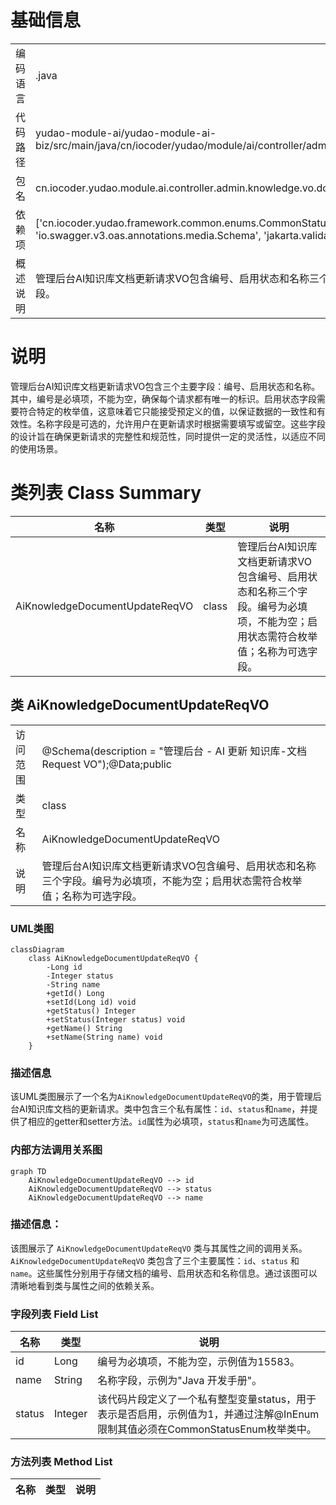 # 基础信息

|      |      |
|------|------|
| 编码语言 | .java |
| 代码路径 | yudao-module-ai/yudao-module-ai-biz/src/main/java/cn/iocoder/yudao/module/ai/controller/admin/knowledge/vo/document/AiKnowledgeDocumentUpdateReqVO.java |
| 包名 | cn.iocoder.yudao.module.ai.controller.admin.knowledge.vo.document |
| 依赖项 | ['cn.iocoder.yudao.framework.common.enums.CommonStatusEnum', 'cn.iocoder.yudao.framework.common.validation.InEnum', 'io.swagger.v3.oas.annotations.media.Schema', 'jakarta.validation.constraints.NotNull', 'lombok.Data'] |
| 概述说明 | 管理后台AI知识库文档更新请求VO包含编号、启用状态和名称三个字段。编号为必填项，不能为空；启用状态需符合枚举值；名称为可选字段。 |

# 说明

管理后台AI知识库文档更新请求VO包含三个主要字段：编号、启用状态和名称。其中，编号是必填项，不能为空，确保每个请求都有唯一的标识。启用状态字段需要符合特定的枚举值，这意味着它只能接受预定义的值，以保证数据的一致性和有效性。名称字段是可选的，允许用户在更新请求时根据需要填写或留空。这些字段的设计旨在确保更新请求的完整性和规范性，同时提供一定的灵活性，以适应不同的使用场景。

# 类列表 Class Summary

| 名称   | 类型  | 说明 |
|-------|------|-------------|
| AiKnowledgeDocumentUpdateReqVO | class | 管理后台AI知识库文档更新请求VO包含编号、启用状态和名称三个字段。编号为必填项，不能为空；启用状态需符合枚举值；名称为可选字段。 |



## 类 AiKnowledgeDocumentUpdateReqVO

|      |      |
|------|------|
| 访问范围 | @Schema(description = "管理后台 - AI 更新 知识库-文档 Request VO");@Data;public |
| 类型 | class |
| 名称 | AiKnowledgeDocumentUpdateReqVO |
| 说明 | 管理后台AI知识库文档更新请求VO包含编号、启用状态和名称三个字段。编号为必填项，不能为空；启用状态需符合枚举值；名称为可选字段。 |


### UML类图

```mermaid
classDiagram
    class AiKnowledgeDocumentUpdateReqVO {
        -Long id
        -Integer status
        -String name
        +getId() Long
        +setId(Long id) void
        +getStatus() Integer
        +setStatus(Integer status) void
        +getName() String
        +setName(String name) void
    }
```

### 描述信息
该UML类图展示了一个名为`AiKnowledgeDocumentUpdateReqVO`的类，用于管理后台AI知识库文档的更新请求。类中包含三个私有属性：`id`、`status`和`name`，并提供了相应的getter和setter方法。`id`属性为必填项，`status`和`name`为可选属性。


### 内部方法调用关系图

```mermaid
graph TD
    AiKnowledgeDocumentUpdateReqVO --> id
    AiKnowledgeDocumentUpdateReqVO --> status
    AiKnowledgeDocumentUpdateReqVO --> name
```

### 描述信息：
该图展示了 `AiKnowledgeDocumentUpdateReqVO` 类与其属性之间的调用关系。`AiKnowledgeDocumentUpdateReqVO` 类包含了三个主要属性：`id`、`status` 和 `name`。这些属性分别用于存储文档的编号、启用状态和名称信息。通过该图可以清晰地看到类与属性之间的依赖关系。

### 字段列表 Field List

| 名称  | 类型  | 说明 |
|-------|-------|------|
| id | Long | 编号为必填项，不能为空，示例值为15583。 |
| name | String | 名称字段，示例为"Java 开发手册"。 |
| status | Integer | 该代码片段定义了一个私有整型变量status，用于表示是否启用，示例值为1，并通过注解@InEnum限制其值必须在CommonStatusEnum枚举类中。 |

### 方法列表 Method List

| 名称  | 类型  | 说明 |
|-------|-------|------|




